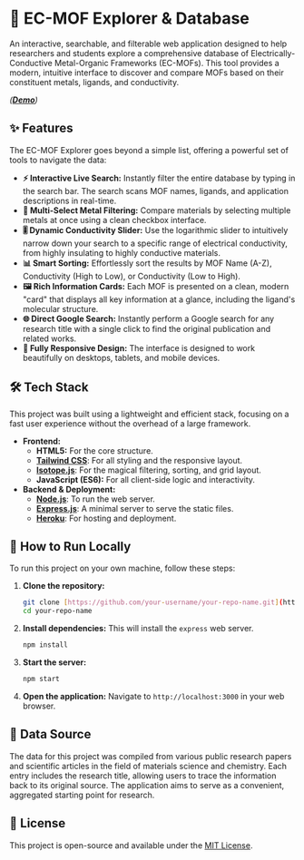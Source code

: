 # 🧪 EC-MOF Explorer & Database

An interactive, searchable, and filterable web application designed to help researchers and students explore a comprehensive database of Electrically-Conductive Metal-Organic Frameworks (EC-MOFs). This tool provides a modern, intuitive interface to discover and compare MOFs based on their constituent metals, ligands, and conductivity.

*([**Demo**](https://ec-mof-selector-0ae45af781c0.herokuapp.com/))*

## ✨ Features

The EC-MOF Explorer goes beyond a simple list, offering a powerful set of tools to navigate the data:

* **⚡ Interactive Live Search:** Instantly filter the entire database by typing in the search bar. The search scans MOF names, ligands, and application descriptions in real-time.
* **🔬 Multi-Select Metal Filtering:** Compare materials by selecting multiple metals at once using a clean checkbox interface.
* **🎚️ Dynamic Conductivity Slider:** Use the logarithmic slider to intuitively narrow down your search to a specific range of electrical conductivity, from highly insulating to highly conductive materials.
* **📊 Smart Sorting:** Effortlessly sort the results by MOF Name (A-Z), Conductivity (High to Low), or Conductivity (Low to High).
* **🖼️ Rich Information Cards:** Each MOF is presented on a clean, modern "card" that displays all key information at a glance, including the ligand's molecular structure.
* **🌐 Direct Google Search:** Instantly perform a Google search for any research title with a single click to find the original publication and related works.
* **📱 Fully Responsive Design:** The interface is designed to work beautifully on desktops, tablets, and mobile devices.

## 🛠️ Tech Stack

This project was built using a lightweight and efficient stack, focusing on a fast user experience without the overhead of a large framework.

* **Frontend:**
    * **HTML5:** For the core structure.
    * [**Tailwind CSS**](https://tailwindcss.com/): For all styling and the responsive layout.
    * [**Isotope.js**](https://isotope.metafizzy.co/): For the magical filtering, sorting, and grid layout.
    * **JavaScript (ES6):** For all client-side logic and interactivity.
* **Backend & Deployment:**
    * [**Node.js**](https://nodejs.org/): To run the web server.
    * [**Express.js**](https://expressjs.com/): A minimal server to serve the static files.
    * [**Heroku**](https://www.heroku.com/): For hosting and deployment.

## 🚀 How to Run Locally

To run this project on your own machine, follow these steps:

1.  **Clone the repository:**
    ```bash
    git clone [https://github.com/your-username/your-repo-name.git](https://github.com/your-username/your-repo-name.git)
    cd your-repo-name
    ```

2.  **Install dependencies:**
    This will install the `express` web server.
    ```bash
    npm install
    ```

3.  **Start the server:**
    ```bash
    npm start
    ```

4.  **Open the application:**
    Navigate to `http://localhost:3000` in your web browser.

## 📄 Data Source

The data for this project was compiled from various public research papers and scientific articles in the field of materials science and chemistry. Each entry includes the research title, allowing users to trace the information back to its original source. The application aims to serve as a convenient, aggregated starting point for research.

## 📜 License

This project is open-source and available under the [MIT License](https://opensource.org/licenses/MIT).

